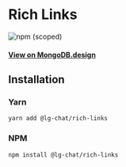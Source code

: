 # Rich Links

![npm (scoped)](https://img.shields.io/npm/v/@lg-chat/rich-links.svg)

#### [View on MongoDB.design](https://www.mongodb.design/component/rich-links/example/)

## Installation

### Yarn

```shell
yarn add @lg-chat/rich-links
```

### NPM

```shell
npm install @lg-chat/rich-links
```
